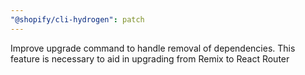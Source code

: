 ```yaml
---
"@shopify/cli-hydrogen": patch
---
```


Improve upgrade command to handle removal of dependencies. This feature is necessary to aid in upgrading from Remix to React Router
